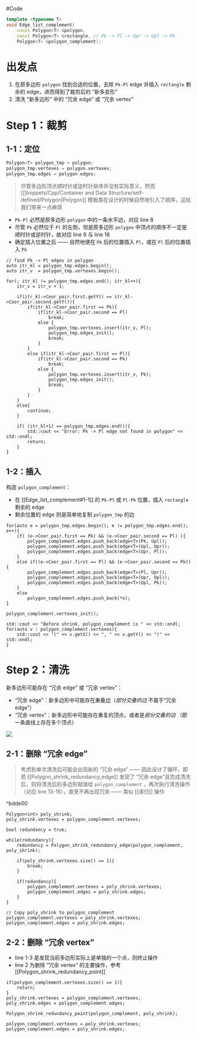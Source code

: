 #Code 

```cpp
template <typename T>
void Edge_list_complement(
    const Polygon<T> &polygon,
    const Polygon<T> &rectangle, // Pk -> Pl -> Upr -> Upl -> Pk
    Polygon<T> &polygon_complement);
```

# 出发点

1. 在原多边形 `polygon` 找到合适的位置，去除 `Pk-Pl` edge 并插入 `rectangle` 剩余的 edge，进而得到了裁剪后的 ”新多变形“
2. 清洗 ”新多边形“ 中的 “冗余 edge” 或 “冗余 vertex”

# Step 1：裁剪

## 1-1：定位

```cpp
Polygon<T> polygon_tmp = polygon;
polygon_tmp.vertexes = polygon.vertexes;
polygon_tmp.edges = polygon.edges;
```

> 尽管多边形顶点顺时针或逆时针排序并没有实际意义，然而 [[Snippets/Cpp/Container and Data Structure/self-defined/Polygon|Polygon]] 模板类在设计的时候自然地引入了顺序，这给我们带来一点麻烦

- `Pk-Pl` 必然是原多边形  `polygon`  中的一条水平边，对应 line 8
- 尽管 `Pk` 必然位于 `Pl` 的左侧，但是原多边形  `polygon`  中顶点的顺序不一定是顺时针或逆时针，故对应 line 9 与 line 18
- 确定插入位置之后 —— 自然地便在 `Pk` 后的位置插入 `Pl`，或在 `Pl` 后的位置插入 `Pk`

```cpp,nums,{8,9,18}
// find Pk -> Pl edges in polygon
auto itr_kl = polygon_tmp.edges.begin();
auto itr_v  = polygon_tmp.vertexes.begin();

for(; itr_kl != polygon_tmp.edges.end(); itr_kl++){
    itr_v = itr_v + 1;
    
    if(itr_kl->Coor_pair.first.getY() == itr_kl->Coor_pair.second.getY()){
	    if(itr_kl->Coor_pair.first == Pk){
            if(itr_kl->Coor_pair.second == Pl)
                break;
            else {
                polygon_tmp.vertexes.insert(itr_v, Pl);
                polygon_tmp.edges_init();
                break;
            }
        }
        else if(itr_kl->Coor_pair.first == Pl){
            if(itr_kl->Coor_pair.second == Pk)
                break;
            else {
                polygon_tmp.vertexes.insert(itr_v, Pk);
                polygon_tmp.edges_init();
                break;
            }
        }
    }
    else{
        continue;
    }
        
    if( (itr_kl+1) == polygon_tmp.edges.end()){
        std::cout << "Error: Pk -> Pl edge not found in polygon" << std::endl;
        return;
    }
}
```

## 1-2：插入

构造 `polygon_complement`：
- 在 [[Edge_list_complement#1-1]] 的 `Pk-Pl` 或 `Pl-Pk` 位置，插入 `rectangle` 剩余的 edge
- 剩余位置的 edge 则是简单地复制 `polygon_tmp` 的边

```cpp,nums,{3-5,8-10}
for(auto e = polygon_tmp.edges.begin(); e != polygon_tmp.edges.end(); e++){
	if( (e->Coor_pair.first == Pk) && (e->Coor_pair.second == Pl) ){
		polygon_complement.edges.push_back(edge<T>(Pk, Upl));
        polygon_complement.edges.push_back(edge<T>(Upl, Upr));
        polygon_complement.edges.push_back(edge<T>(Upr, Pl));
    }
    else if((e->Coor_pair.first == Pl) && (e->Coor_pair.second == Pk)){
        polygon_complement.edges.push_back(edge<T>(Pl, Upr));
        polygon_complement.edges.push_back(edge<T>(Upr, Upl));
        polygon_complement.edges.push_back(edge<T>(Upl, Pk));
    }
    else
        polygon_complement.edges.push_back(*e);
}

polygon_complement.vertexes_init();

std::cout << "Before shrink, polygon_complement is " << std::endl;
for(auto v : polygon_complement.vertexes){
	std::cout << "(" << v.getX() << ", " << v.getY() << ")" << std::endl;
}
```

# Step 2：清洗

新多边形可能存在 “冗余 edge” 或 “冗余 vertex”：
- “冗余 edge”：新多边形中可能存在重叠边（*部分交叠的边* 不属于“冗余 edge”）
- “冗余 vertex”：新多边形中可能存在重复的顶点，或者是*部分交叠的边* （即一条直线上存在多个顶点）

![](https://picbed-1306742914.cos.ap-nanjing.myqcloud.com/pics/20240409144657.png)

## 2-1：删除 “冗余 edge”

> 考虑到单次清洗后可能会出现新的 “冗余 edge” —— 因此设计了循环，即若 [[Polygon_shrink_redundancy_edge]] 发现了 “冗余 edge”且完成清洗后，则将清洗后的多边形赋值给 `polygon_complement` ，再次执行清洗操作（对应 line 13-16），直至不再出现冗余 —— 类似 [[递归]] 操作

^bdde00

```cpp,nums,{7, 13-16}
Polygon<int> poly_shrink;
poly_shrink.vertexes = polygon_complement.vertexes;

bool redundancy = true;

while(redundancy){
	redundancy = Polygon_shrink_redundancy_edge(polygon_complement, poly_shrink);
	
	if(poly_shrink.vertexes.size() == 1){
        break;
    }
    
    if(redundancy){
        polygon_complement.vertexes = poly_shrink.vertexes;
        polygon_complement.edges = poly_shrink.edges;
    }
}

// Copy poly_shrink to polygon_complement
polygon_complement.vertexes = poly_shrink.vertexes;
polygon_complement.edges = poly_shrink.edges;
```

## 2-2：删除 “冗余 vertex”

- line 1-3 是发现当前多边形实际上是单独的一个点，则终止操作
- line 2 为删除 “冗余 vertex” 的主要操作，参考 [[Polygon_shrink_redundancy_point]]

```cpp,nums, {1-3, 7}
if(polygon_complement.vertexes.size() == 1){
    return;
}
poly_shrink.vertexes = polygon_complement.vertexes;
poly_shrink.edges = polygon_complement.edges;

Polygon_shrink_redundancy_point(polygon_complement, poly_shrink);

polygon_complement.vertexes = poly_shrink.vertexes;
polygon_complement.edges = poly_shrink.edges;
```